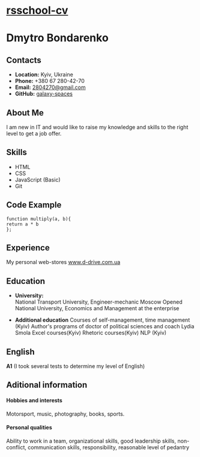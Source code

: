 # 


# **[rsschool-cv](https://Galaxy-spaces.github.io/rsschool-cv/)**

# **Dmytro Bondarenko**

## **Contacts**[](https://Galaxy-spaces.github.io/rsschool-cv#contacts)

-   **Location:**  Kyiv, Ukraine
-   **Phone:**  +380 67 280-42-70
-   **Email:**  2804270@gmail.com
-   **GitHub:**  [galaxy-spaces](https://github.com/galaxy-spaces)

## **About Me**[](https://galaxy-spaces.github.io/rsschool-cv/cv#about-me)

I am new in IT and would like to raise my knowledge and skills to the right level to get a job offer.

## **Skills**[](https://galaxy-spaces.github.io/rsschool-cv/cv#skills)

-   HTML
-   CSS
-   JavaScript (Basic)
-   Git

## **Code Example**

```
function multiply(a, b){
return a * b 
};

```

## **Experience**
My personal web-stores
www.d-drive.com.ua

## **Education**

-   **University:**  
                        National Transport University, Engineer-mechanic
                        Moscow Opened National University, Economics and Management at the enterprise

- **Additional education**
   Courses of self-management, time management (Kyiv)
    Author's programs of doctor of political sciences and coach Lydia Smola
    Excel courses(Kyiv) Rhetoric courses(Kyiv)
    NLP (Kyiv)


## **English**[](https://galaxy-spaces.github.io/rsschool-cv/cv#english)

**A1**  (I took several tests to determine my level of English)

## Aditional information

#### Hobbies and interests

Motorsport, music, photography, books, sports.

#### Personal qualities

Ability to work in a team, organizational skills, good leadership skills, non-conflict, communication skills, responsibility, reasonable level of pedantry
